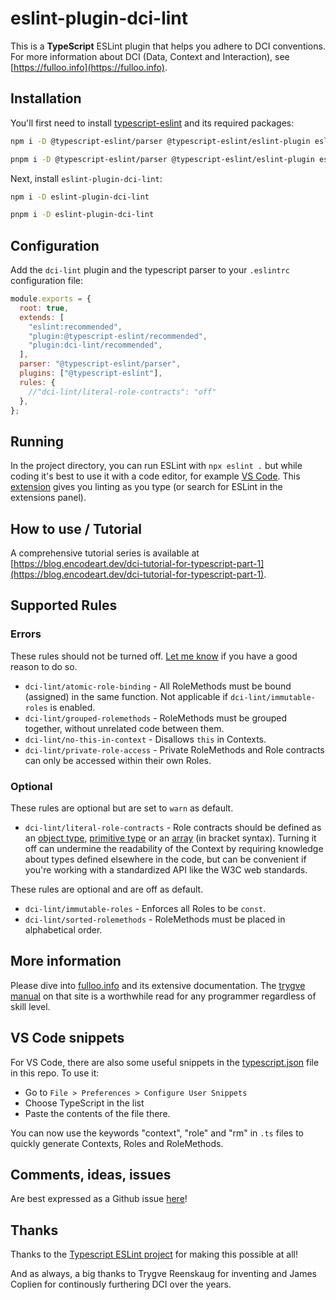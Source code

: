 # eslint-plugin-dci-lint

This is a **TypeScript** ESLint plugin that helps you adhere to DCI conventions. For more information about DCI (Data, Context and Interaction), see [https://fulloo.info](https://fulloo.info).

## Installation

You'll first need to install [typescript-eslint](https://typescript-eslint.io/) and its required packages:

```sh
npm i -D @typescript-eslint/parser @typescript-eslint/eslint-plugin eslint typescript
```

```sh
pnpm i -D @typescript-eslint/parser @typescript-eslint/eslint-plugin eslint typescript
```

Next, install `eslint-plugin-dci-lint`:

```sh
npm i -D eslint-plugin-dci-lint
```

```sh
pnpm i -D eslint-plugin-dci-lint
```

## Configuration

Add the `dci-lint` plugin and the typescript parser to your `.eslintrc` configuration file:

```js
module.exports = {
  root: true,
  extends: [
    "eslint:recommended",
    "plugin:@typescript-eslint/recommended",
    "plugin:dci-lint/recommended",
  ],
  parser: "@typescript-eslint/parser",
  plugins: ["@typescript-eslint"],
  rules: {
    //"dci-lint/literal-role-contracts": "off"
  },
};
```

## Running

In the project directory, you can run ESLint with `npx eslint .` but while coding it's best to use it with a code editor, for example [VS Code](https://code.visualstudio.com/). This [extension](https://marketplace.visualstudio.com/items?itemName=dbaeumer.vscode-eslint) gives you linting as you type (or search for ESLint in the extensions panel).

## How to use / Tutorial

A comprehensive tutorial series is available at [https://blog.encodeart.dev/dci-tutorial-for-typescript-part-1](https://blog.encodeart.dev/dci-tutorial-for-typescript-part-1).

## Supported Rules

### Errors

These rules should not be turned off. [Let me know](https://github.com/ciscoheat/eslint-plugin-dci-lint/issues) if you have a good reason to do so.

- `dci-lint/atomic-role-binding` - All RoleMethods must be bound (assigned) in the same function. Not applicable if `dci-lint/immutable-roles` is enabled.
- `dci-lint/grouped-rolemethods` - RoleMethods must be grouped together, without unrelated code between them.
- `dci-lint/no-this-in-context` - Disallows `this` in Contexts.
- `dci-lint/private-role-access` - Private RoleMethods and Role contracts can only be accessed within their own Roles.

### Optional

These rules are optional but are set to `warn` as default.

- `dci-lint/literal-role-contracts` - Role contracts should be defined as an [object type](https://www.typescriptlang.org/docs/handbook/2/objects.html), [primitive type](https://www.typescriptlang.org/docs/handbook/2/everyday-types.html#the-primitives-string-number-and-boolean) or an [array](https://www.typescriptlang.org/docs/handbook/2/everyday-types.html#arrays) (in bracket syntax). Turning it off can undermine the readability of the Context by requiring knowledge about types defined elsewhere in the code, but can be convenient if you're working with a standardized API like the W3C web standards.

These rules are optional and are off as default.

- `dci-lint/immutable-roles` - Enforces all Roles to be `const`.
- `dci-lint/sorted-rolemethods` - RoleMethods must be placed in alphabetical order.

## More information

Please dive into [fulloo.info](https://fulloo.info/) and its extensive documentation. The [trygve manual](https://fulloo.info/Documents/trygve/trygve1.html) on that site is a worthwhile read for any programmer regardless of skill level.

## VS Code snippets

For VS Code, there are also some useful snippets in the [typescript.json](https://github.com/ciscoheat/eslint-plugin-dci-lint/blob/main/typescript.json) file in this repo. To use it:

- Go to `File > Preferences > Configure User Snippets`
- Choose TypeScript in the list
- Paste the contents of the file there.

You can now use the keywords "context", "role" and "rm" in `.ts` files to quickly generate Contexts, Roles and RoleMethods.

## Comments, ideas, issues

Are best expressed as a Github issue [here](https://github.com/ciscoheat/eslint-plugin-dci-lint/issues)!

## Thanks

Thanks to the [Typescript ESLint project](https://typescript-eslint.io/) for making this possible at all!

And as always, a big thanks to Trygve Reenskaug for inventing and James Coplien for continously furthering DCI over the years.
